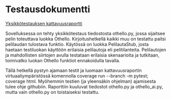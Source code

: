 # Testausdokumentti

[Yksikkötestauksen kattavuusraportti](file:///home/ahavunen/Opiskelu/Tiralabra/othello-ratkaisija/htmlcov/index.html)

Sovelluksessa on tehty yksikkötestaus tiedostosta othello.py, jossa sijaitsee pelin toteuttava luokka Othello.
Kirjoitushetkellä kaikki muu on testattu paitsi pelilaudan tulostava funktio.
Käytössä on luokka PelilautaStub, josta haetaan testiluokan käyttöön erilaisia pelilautoja eli pelitilanteita.
Pelilautojen ja mahdollisten siirtojen avulla testataan erilaisia skenaarioita 
ja tutkitaan, toimivatko luokan Othello funktiot ennakoidulla tavalla.

Tällä hetkellä pystyn ajamaan testit ja luomaan kattavuusraportin virtuaaliympäristössä komennolla coverage run --branch -m pytest; coverage html.
Myöhemmin testien (ja yleensäkin ohjelman) ajamisesta tulee ohje githubiin.
Raporttiin kuuluvat tiedostot othello.py ja othello_ai.py, mutta vain othello.py on toistaiseksi testattu.
